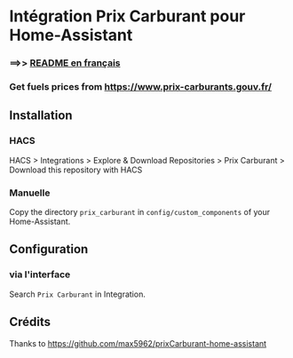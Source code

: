 # Intégration Prix Carburant pour Home-Assistant

### ==>> [README en français](README.fr.md)

### 

### Get fuels prices from https://www.prix-carburants.gouv.fr/

## Installation

### HACS

HACS > Integrations > Explore & Download Repositories > Prix Carburant > Download this repository with HACS

### Manuelle

Copy the directory `prix_carburant` in `config/custom_components` of your Home-Assistant.

## Configuration

### via l'interface

Search  `Prix Carburant` in Integration.

## Crédits

Thanks to https://github.com/max5962/prixCarburant-home-assistant
